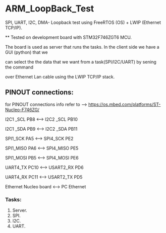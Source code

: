 # ARM_LoopBack_Test
SPI, UART, I2C, DMA- Loopback test using FreeRTOS (OS) + LWIP (Ethernet TCP/IP).

** Tested on development board with STM32F746ZGT6 MCU. 


The board is used as server that runs the tasks. In the client side we have a GUI (python) that we


can select the the data that we want from a task(SPI/I2C/UART) by sening the command 


over Ethernet Lan cable using the LWIP TCP/IP stack. 

## PINOUT connections:

for PINOUT connections info refer to --> https://os.mbed.com/platforms/ST-Nucleo-F746ZG/

I2C1 _SCL PB8 <--> I2C2 _SCL PB10 


I2C1 _SDA PB9 <--> I2C2 _SDA PB11


SPI1_SCK PA5   <-->  SPI4_SCK PE2


SPI1_MISO PA6  <-->  SPI4_MISO PE5


SPI1_MOSI PB5  <-->  SPI4_MOSI PE6


UART4_TX PC10 <--> USART2_RX PD6


UART4_RX PC11 <--> USART2_TX PD5


Ethernet Nucleo board  <--> PC Ethernet


### Tasks:
1. Server.
2. SPI.
3. I2C.
4. UART.

